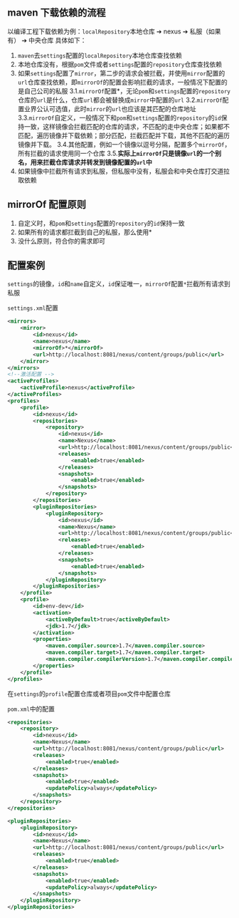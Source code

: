 ## maven 下载依赖的流程

以编译工程下载依赖为例：`localRepository`本地仓库 ➔ nexus ➔ 私服（如果有） ➔ 中央仓库
具体如下： 

1.  `maven`去`settings`配置的`localRepository`本地仓库查找依赖
2.  本地仓库没有，根据`pom`文件或者`settings`配置的`repository`仓库查找依赖
3.  如果`settings`配置了`mirror`，第二步的请求会被拦截，并使用`mirror`配置的`url`仓库查找依赖，即`mirrorOf`的配置会影响拦截的请求，一般情况下配置的是自己公司的私服
    3.1.`mirrorOf`配置*，无论`pom`和`settings`配置的`repository`仓库的`url`是什么，仓库`url`都会被替换成`mirror`中配置的`url`
    3.2.`mirrorOf`配置业界公认可选值，此时`mirror`的`url`也应该是其匹配的仓库地址
    3.3.`mirrorOf`自定义，一般情况下和`pom`和`settings`配置的`repository`的`id`保持一致，这样镜像会拦截匹配的仓库的请求，不匹配的走中央仓库；如果都不匹配，遍历镜像并下载依赖；部分匹配，拦截匹配并下载，其他不匹配的遍历镜像并下载。
    3.4.其他配置，例如一个镜像以逗号分隔，配置多个`mirrorOf`，所有拦截的请求使用同一个仓库
    3.5.**实际上`mirrorOf`只是镜像`url`的一个别名，用来拦截仓库请求并转发到镜像配置的`url`中**
4.  如果镜像中拦截所有请求到私服，但私服中没有，私服会和中央仓库打交道拉取依赖

## mirrorOf 配置原则

1.  自定义时，和`pom`和`settings`配置的`repository`的`id`保持一致
2.  如果所有的请求都拦截到自己的私服，那么使用*
3.  没什么原则，符合你的需求即可

## 配置案例

`settings`的镜像，`id`和`name`自定义，`id`保证唯一，`mirrorOf`配置`*`拦截所有请求到私服

`settings.xml`配置

```xml
<mirrors>
	<mirror>
		<id>nexus</id>
		<name>nexus</name>
		<mirrorOf>*</mirrorOf>
		<url>http://localhost:8081/nexus/content/groups/public</url>
	</mirror>
</mirrors>
<!--激活配置 -->
<activeProfiles>
	<activeProfile>nexus</activeProfile>
</activeProfiles>
<profiles>
	<profile>
		<id>nexus</id>
		<repositories>
			<repository>
				<id>nexus</id>
				<name>Nexus</name>
				<url>http://localhost:8081/nexus/content/groups/public</url>
				<releases>
					<enabled>true</enabled>
				</releases>
				<snapshots>
					<enabled>true</enabled>
				</snapshots>
			</repository>
		</repositories>
		<pluginRepositories>
			<pluginRepository>
				<id>nexus</id>
				<name>Nexus</name>
				<url>http://localhost:8081/nexus/content/groups/public</url>
				<releases>
					<enabled>true</enabled>
				</releases>
				<snapshots>
					<enabled>true</enabled>
				</snapshots>
			</pluginRepository>
		</pluginRepositories>
	</profile>
	<profile>
		<id>env-dev</id>
		<activation>
			<activeByDefault>true</activeByDefault>
			<jdk>1.7</jdk>
		</activation>
		<properties>
			<maven.compiler.source>1.7</maven.compiler.source>
			<maven.compiler.target>1.7</maven.compiler.target>
			<maven.compiler.compilerVersion>1.7</maven.compiler.compilerVersion>
		</properties>
	</profile>
</profiles>
```

在`settings`的`profile`配置仓库或者项目`pom`文件中配置仓库

`pom.xml`中的配置

```xml
<repositories>
	<repository>
		<id>nexus</id>
		<name>Nexus</name>
		<url>http://localhost:8081/nexus/content/groups/public</url>
		<releases>
			<enabled>true</enabled>
		</releases>
		<snapshots>
			<enabled>true</enabled>
			<updatePolicy>always</updatePolicy>
		</snapshots>
	</repository>
</repositories>

<pluginRepositories>
	<pluginRepository>
		<id>nexus</id>
		<name>Nexus</name>
		<url>http://localhost:8081/nexus/content/groups/public</url>
		<releases>
			<enabled>true</enabled>
		</releases>
		<snapshots>
			<enabled>true</enabled>
			<updatePolicy>always</updatePolicy>
		</snapshots>
	</pluginRepository>
</pluginRepositories>
```